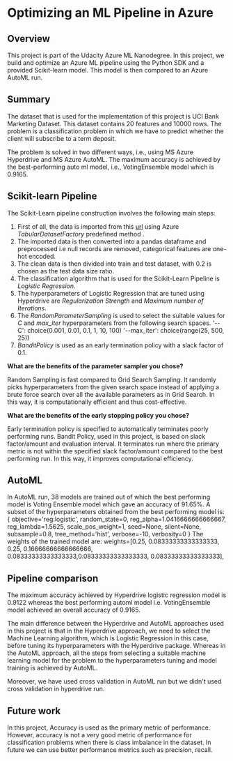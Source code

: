 # Optimizing an ML Pipeline in Azure

## Overview

This project is part of the Udacity Azure ML Nanodegree.
In this project, we build and optimize an Azure ML pipeline using the Python SDK and a provided Scikit-learn model.
This model is then compared to an Azure AutoML run.

## Summary

The dataset that is used for the implementation of this project is UCI Bank Marketing Dataset. This dataset contains 20 features and 10000 rows. The problem is a classification problem in which we have to predict whether the client will subscribe to a term deposit.

The problem is solved in two different ways, i.e., using MS Azure Hyperdrive and MS Azure AutoML. The maximum accuracy is achieved by the best-performing auto ml model, i.e., VotingEnsemble model which is 0.9165. 

## Scikit-learn Pipeline

The Scikit-Learn pipeline construction involves the following main steps:
  1. First of all, the data is imported from this [url](https://automlsamplenotebookdata.blob.core.windows.net/automl-sample-notebook-data/bankmarketing_train.csv) using Azure *TabularDatasetFactory* predefined method .
  2. The imported data is then converted into a pandas dataframe and preprocessed i.e null records are removed, categorical features are one-hot encoded.
  3. The clean data is then divided into train and test dataset, with 0.2 is chosen as the test data size ratio.
  4. The classification algorithm that is used for the Scikit-Learn Pipeline is *Logistic Regression*.
  5. The hyperparameters of Logistic Regression that are tuned using Hyperdrive are *Regularization Strength* and *Maximum number of Iterations*. 
  6. The *RandomParameterSampling* is used to select the suitable values for *C* and *max_iter* hyperparameters from the following search spaces. 
      '--C': choice(0.001, 0.01, 0.1, 1, 10, 100)
      '--max_iter': choice(range(25, 500, 25))
  7. *BanditPolicy* is used as an early termination policy with a slack factor of 0.1.
    
**What are the benefits of the parameter sampler you chose?**

Random Sampling is fast compared to Grid Search Sampling. It randomly picks hyperparameters from the given search space instead of applying a brute force search over all the available parameters as in Grid Search. In this way, it is computationally efficient and thus cost-effective.

**What are the benefits of the early stopping policy you chose?**

Early termination policy is specified to automatically terminates poorly performing runs. Bandit Policy, used in this project, is based on slack factor/amount and evaluation interval. It terminates run where the primary metric is not within the specified slack factor/amount compared to the best performing run. In this way, it improves computational efficiency.

## AutoML

In AutoML run, 38 models are trained out of which the best performing model is Voting Ensemble model which gave an accuracy of 91.65%.
A subset of the hyperparameters obtained from the best performing model is: 
{
    objective='reg:logistic',
    random_state=0,
    reg_alpha=1.0416666666666667,
    reg_lambda=1.5625,
    scale_pos_weight=1,
    seed=None, 
    silent=None,
    subsample=0.8,
    tree_method='hist',
    verbose=-10,
    verbosity=0
}
The weights of the trained model are: 
weights=\[0.25, 0.08333333333333333, 0.25, 0.16666666666666666, 0.08333333333333333,0.08333333333333333, 0.08333333333333333\], 

## Pipeline comparison

The maximum accuracy achieved by Hyperdrive logistic regression model is 0.9122 whereas the best performing automl model i.e. VotingEnsemble model achieved an overall accuracy of 0.9165. 

The main difference between the Hyperdrive and AutoML approaches used in this project is that in the Hyperdrive approach, we need to select the Machine Learning algorithm, which is Logistic Regression in this case, before tuning its hyperparameters with the Hyperdrive package. Whereas in the AutoML approach, all the steps from selecting a suitable machine learning model for the problem to the hyperparameters tuning and model training is achieved by AutoML.

Moreover, we have used cross validation in AutoML run but we didn't used cross validation in hyperdrive run. 

## Future work

In this project, Accuracy is used as the primary metric of performance. However, accuracy is not a very good metric of performance for classification problems when there is class imbalance in the dataset. In future we can use better performance metrics such as precision, recall.  

